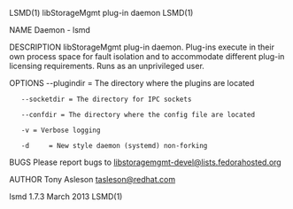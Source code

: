LSMD(1)                                                                                 libStorageMgmt plug-in daemon                                                                                 LSMD(1)



NAME
       Daemon - lsmd

DESCRIPTION
       libStorageMgmt plug-in daemon.  Plug-ins execute in their own process space for fault isolation and to accommodate different plug-in licensing requirements.  Runs as an unprivileged user.


OPTIONS
       --plugindir = The directory where the plugins are located

       --socketdir = The directory for IPC sockets

       --confdir = The directory where the config file are located

       -v = Verbose logging

       -d     = New style daemon (systemd) non-forking



BUGS
       Please report bugs to <libstoragemgmt-devel@lists.fedorahosted.org>

AUTHOR
       Tony Asleson <tasleson@redhat.com>




lsmd 1.7.3                                                                                        March 2013                                                                                          LSMD(1)
